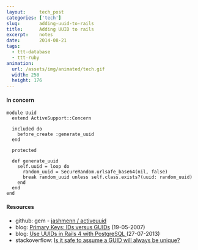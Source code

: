 ```yaml
---
layout:     tech_post
categories: ['tech']
slug:       adding-uuid-to-rails
title:      Adding UUID to rails
excerpt:    notes
date:       2014-08-21
tags:
  - ttt-database
  - ttt-ruby
animation:
  url: /assets/img/animated/tech.gif
  width: 250
  height: 176  
---
```


#### In concern

    module Uuid
      extend ActiveSupport::Concern

      included do
        before_create :generate_uuid
      end

      protected

      def generate_uuid
        self.uuid = loop do
          random_uuid = SecureRandom.urlsafe_base64(nil, false)
          break random_uuid unless self.class.exists?(uuid: random_uuid)
        end
      end
    end

#### Resources

- github: gem - <a href="https://github.com/jashmenn/activeuuid">jashmenn / activeuuid</a>
- blog: <a href="http://blog.codinghorror.com/primary-keys-ids-versus-guids/">Primary Keys: IDs versus GUIDs</a> (19-05-2007)
- blog: <a href="http://rny.io/rails/postgresql/2013/07/27/use-uuids-in-rails-4-with-postgresql.html">Use UUIDs in Rails 4 with PostgreSQL </a>(27-07-2013)
- stackoverflow: <a href="http://stackoverflow.com/questions/2977593/is-it-safe-to-assume-a-guid-will-always-be-unique">Is it safe to assume a GUID will always be unique?</a>

